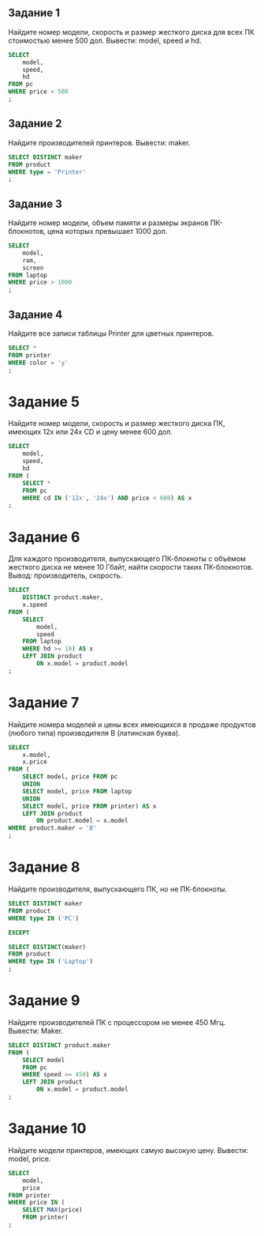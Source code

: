 ## Задание 1

Найдите номер модели, скорость и размер жесткого диска для всех ПК стоимостью менее 500 дол. Вывести: model, speed и hd.

```sql
SELECT
	model,
	speed, 
	hd
FROM pc
WHERE price < 500
;
```

## Задание 2

Найдите производителей принтеров. Вывести: maker.

```sql
SELECT DISTINCT maker 
FROM product
WHERE type = 'Printer'
;
```

## Задание 3

Найдите номер модели, объем памяти и размеры экранов ПК-блокнотов, цена которых превышает 1000 дол.

```sql
SELECT
	model, 
	ram, 
	screen
FROM laptop
WHERE price > 1000
;
```

## Задание 4

Найдите все записи таблицы Printer для цветных принтеров.

```sql
SELECT * 
FROM printer
WHERE color = 'y'
;
```

# Задание 5

Найдите номер модели, скорость и размер жесткого диска ПК, имеющих 12x или 24x CD и цену менее 600 дол.

```sql
SELECT
	model,
	speed, 
	hd
FROM (
	SELECT * 
	FROM pc
	WHERE cd IN ('12x', '24x') AND price < 600) AS x
;
```

# Задание 6

Для каждого производителя, выпускающего ПК-блокноты c объёмом жесткого диска не менее 10 Гбайт, найти скорости таких ПК-блокнотов. Вывод: производитель, скорость.

```sql
SELECT 
	DISTINCT product.maker, 
	x.speed 
FROM (
	SELECT
		model, 
		speed 
	FROM laptop 
	WHERE hd >= 10) AS x
	LEFT JOIN product 
		ON x.model = product.model
;
```

# Задание 7

Найдите номера моделей и цены всех имеющихся в продаже продуктов (любого типа) производителя B (латинская буква).

```sql
SELECT
	x.model, 
	x.price 
FROM (
	SELECT model, price FROM pc
	UNION
	SELECT model, price FROM laptop 
	UNION 
	SELECT model, price FROM printer) AS x
	LEFT JOIN product 
		ON product.model = x.model
WHERE product.maker = 'B'
;
```

# Задание 8

Найдите производителя, выпускающего ПК, но не ПК-блокноты.

```sql
SELECT DISTINCT maker 
FROM product 
WHERE type IN ('PC')

EXCEPT

SELECT DISTINCT(maker) 
FROM product
WHERE type IN ('Laptop')
;
```

# Задание 9

Найдите производителей ПК с процессором не менее 450 Мгц. Вывести: Maker.

```sql
SELECT DISTINCT product.maker
FROM (
	SELECT model 
	FROM pc
	WHERE speed >= 450) AS x
	LEFT JOIN product 
		ON x.model = product.model
;
```

# Задание 10

Найдите модели принтеров, имеющих самую высокую цену. Вывести: model, price.

```sql
SELECT
	model,
	price 
FROM printer
WHERE price IN (
	SELECT MAX(price) 
	FROM printer)
;
```
